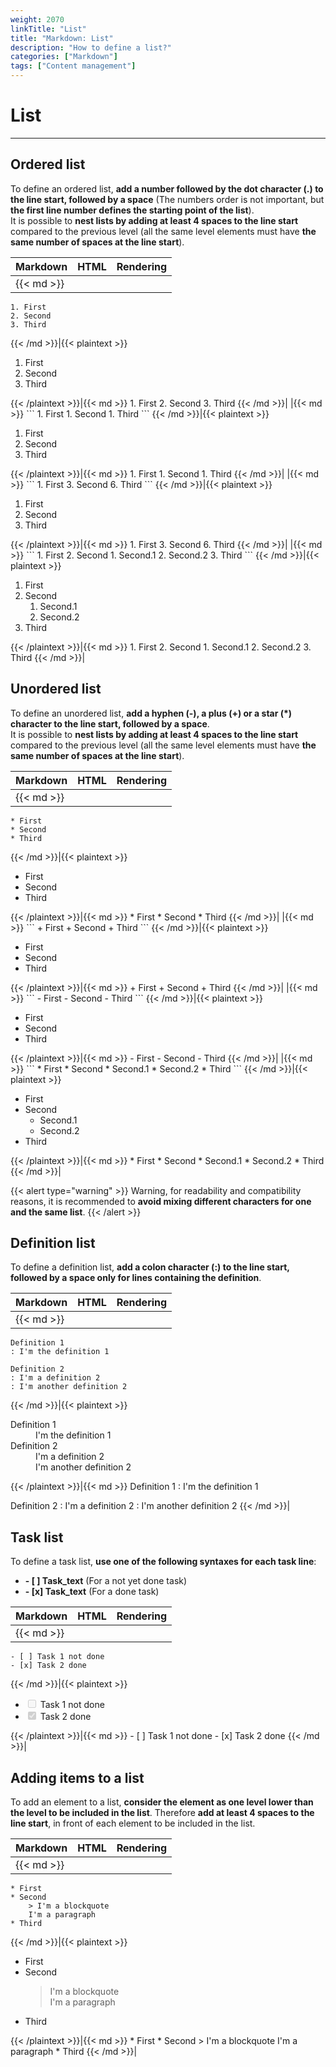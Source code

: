 ```yaml
---
weight: 2070
linkTitle: "List"
title: "Markdown: List"
description: "How to define a list?"
categories: ["Markdown"]
tags: ["Content management"]
---
```


# List
---

## Ordered list

To define an ordered list, **add a number followed by the dot character (.) to the line start, followed by a space** (The numbers order is not important, but **the first line number defines the starting point of the list**).  
It is possible to **nest lists by adding at least 4 spaces to the line start** compared to the previous level (all the same level elements must have **the same number of spaces at the line start**).

| Markdown | HTML | Rendering |
| -------- | ---- | --------- |
|{{< md >}}
```
1. First
2. Second
3. Third
```
{{< /md >}}|{{< plaintext >}}
<ol>
  <li>First</li>
  <li>Second</li>
  <li>Third</li>
</ol>
{{< /plaintext >}}|{{< md >}}
1. First
2. Second
3. Third
{{< /md >}}|
|{{< md >}}
```
1. First
1. Second
1. Third
```
{{< /md >}}|{{< plaintext >}}
<ol>
  <li>First</li>
  <li>Second</li>
  <li>Third</li>
</ol>
{{< /plaintext >}}|{{< md >}}
1. First
1. Second
1. Third
{{< /md >}}|
|{{< md >}}
```
1. First
3. Second
6. Third
```
{{< /md >}}|{{< plaintext >}}
<ol>
  <li>First</li>
  <li>Second</li>
  <li>Third</li>
</ol>
{{< /plaintext >}}|{{< md >}}
1. First
3. Second
6. Third
{{< /md >}}|
|{{< md >}}
```
1. First
2. Second
    1. Second.1
    2. Second.2
3. Third
```
{{< /md >}}|{{< plaintext >}}
<ol>
  <li>First</li>
  <li>Second
    <ol>
      <li>Second.1</li>
      <li>Second.2</li>
    </ol>
  </li>
  <li>Third</li>
</ol>
{{< /plaintext >}}|{{< md >}}
1. First
2. Second
    1. Second.1
    2. Second.2
3. Third
{{< /md >}}|

## Unordered list

To define an unordered list, **add a hyphen (-), a plus (+) or a star (*) character to the line start, followed by a space**.  
It is possible to **nest lists by adding at least 4 spaces to the line start** compared to the previous level (all the same level elements must have **the same number of spaces at the line start**).

| Markdown | HTML | Rendering |
| -------- | ---- | --------- |
|{{< md >}}
```
* First
* Second
* Third
```
{{< /md >}}|{{< plaintext >}}
<ul>
  <li>First</li>
  <li>Second</li>
  <li>Third</li>
</ul>
{{< /plaintext >}}|{{< md >}}
* First
* Second
* Third
{{< /md >}}|
|{{< md >}}
```
+ First
+ Second
+ Third
```
{{< /md >}}|{{< plaintext >}}
<ul>
  <li>First</li>
  <li>Second</li>
  <li>Third</li>
</ul>
{{< /plaintext >}}|{{< md >}}
+ First
+ Second
+ Third
{{< /md >}}|
|{{< md >}}
```
- First
- Second
- Third
```
{{< /md >}}|{{< plaintext >}}
<ul>
  <li>First</li>
  <li>Second</li>
  <li>Third</li>
</ul>
{{< /plaintext >}}|{{< md >}}
- First
- Second
- Third
{{< /md >}}|
|{{< md >}}
```
* First
* Second
    * Second.1
    * Second.2
* Third
```
{{< /md >}}|{{< plaintext >}}
<ul>
  <li>First</li>
  <li>Second
    <ul>
      <li>Second.1</li>
      <li>Second.2</li>
    </ul>
  </li>
  <li>Third</li>
</ul>
{{< /plaintext >}}|{{< md >}}
* First
* Second
    * Second.1
    * Second.2
* Third
{{< /md >}}|

{{< alert type="warning" >}}
Warning, for readability and compatibility reasons, it is recommended to **avoid mixing different characters for one and the same list**.
{{< /alert >}}

## Definition list

To define a definition list, **add a colon character (:) to the line start, followed by a space only for lines containing the definition**.

| Markdown | HTML | Rendering |
| -------- | ---- | --------- |
|{{< md >}}
```
Definition 1
: I'm the definition 1

Definition 2
: I'm a definition 2
: I'm another definition 2
```
{{< /md >}}|{{< plaintext >}}
<dl>
  <dt>Definition 1</dt>
  <dd>I'm the definition 1</dd>
  <dt>Definition 2</dt>
  <dd>I'm a definition 2</dd>
  <dd>I'm another definition 2</dd>
</dl>
{{< /plaintext >}}|{{< md >}}
Definition 1
: I'm the definition 1

Definition 2
: I'm a definition 2
: I'm another definition 2
{{< /md >}}|

## Task list

To define a task list, **use one of the following syntaxes for each task line**:

* **- \[ \] Task_text** (For a not yet done task)
* **- \[x\] Task_text** (For a done task)

| Markdown | HTML | Rendering |
| -------- | ---- | --------- |
|{{< md >}}
```
- [ ] Task 1 not done
- [x] Task 2 done
```
{{< /md >}}|{{< plaintext >}}
<ul>
  <li><input disabled="" type="checkbox"> Task 1 not done</li>
  <li><input checked="" disabled="" type="checkbox"> Task 2 done</li>
</ul>
{{< /plaintext >}}|{{< md >}}
- [ ] Task 1 not done
- [x] Task 2 done
{{< /md >}}|

## Adding items to a list

To add an element to a list, **consider the element as one level lower than the level to be included in the list**. Therefore **add at least 4 spaces to the line start**, in front of each element to be included in the list.

| Markdown | HTML | Rendering |
| -------- | ---- | --------- |
|{{< md >}}
```
* First
* Second
    > I'm a blockquote  
    I'm a paragraph
* Third
```
{{< /md >}}|{{< plaintext >}}
<ul>
  <li>First</li>
  <li>Second
    <blockquote><p>I'm a blockquote
      <br>
      I'm a paragraph</p>
    </blockquote>
  </li>
  <li>Third</li>
</ul>
{{< /plaintext >}}|{{< md >}}
* First
* Second
    > I'm a blockquote  
    I'm a paragraph
* Third
{{< /md >}}|
